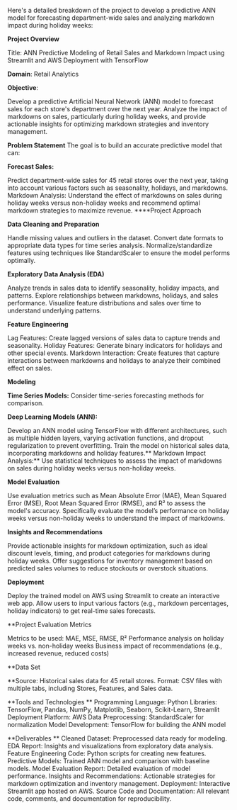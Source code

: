 Here's a detailed breakdown of the project to develop a predictive ANN model for forecasting department-wide sales and analyzing markdown impact during holiday weeks:

**Project Overview**

Title: ANN Predictive Modeling of Retail Sales and Markdown Impact using Streamlit and AWS Deployment with TensorFlow

**Domain**: Retail Analytics

**Objective**:

Develop a predictive Artificial Neural Network (ANN) model to forecast sales for each store's department over the next year.
Analyze the impact of markdowns on sales, particularly during holiday weeks, and provide actionable insights for optimizing markdown strategies and inventory management.

**Problem Statement**
The goal is to build an accurate predictive model that can:

**Forecast Sales:**

Predict department-wide sales for 45 retail stores over the next year, taking into account various factors such as seasonality, holidays, and markdowns.
Markdown Analysis: Understand the effect of markdowns on sales during holiday weeks versus non-holiday weeks and recommend optimal markdown strategies to maximize revenue.
****Project Approach

**Data Cleaning and Preparation**

Handle missing values and outliers in the dataset.
Convert date formats to appropriate data types for time series analysis.
Normalize/standardize features using techniques like StandardScaler to ensure the model performs optimally.

**Exploratory Data Analysis (EDA)**

Analyze trends in sales data to identify seasonality, holiday impacts, and patterns.
Explore relationships between markdowns, holidays, and sales performance.
Visualize feature distributions and sales over time to understand underlying patterns.

**Feature Engineering**

Lag Features: Create lagged versions of sales data to capture trends and seasonality.
Holiday Features: Generate binary indicators for holidays and other special events.
Markdown Interaction: Create features that capture interactions between markdowns and holidays to analyze their combined effect on sales.

**Modeling**

**Time Series Models:** Consider time-series forecasting methods for comparison.

**Deep Learning Models (ANN):**

Develop an ANN model using TensorFlow with different architectures, such as multiple hidden layers, varying activation functions, and dropout regularization to prevent overfitting.
Train the model on historical sales data, incorporating markdowns and holiday features.**
Markdown Impact Analysis:** Use statistical techniques to assess the impact of markdowns on sales during holiday weeks versus non-holiday weeks.

**Model Evaluation**

Use evaluation metrics such as Mean Absolute Error (MAE), Mean Squared Error (MSE), Root Mean Squared Error (RMSE), and R² to assess the model's accuracy.
Specifically evaluate the model’s performance on holiday weeks versus non-holiday weeks to understand the impact of markdowns.

**Insights and Recommendations**

Provide actionable insights for markdown optimization, such as ideal discount levels, timing, and product categories for markdowns during holiday weeks.
Offer suggestions for inventory management based on predicted sales volumes to reduce stockouts or overstock situations.

**Deployment**

Deploy the trained model on AWS using Streamlit to create an interactive web app.
Allow users to input various factors (e.g., markdown percentages, holiday indicators) to get real-time sales forecasts.

**Project Evaluation Metrics

Metrics to be used:
MAE, MSE, RMSE, R²
Performance analysis on holiday weeks vs. non-holiday weeks
Business impact of recommendations (e.g., increased revenue, reduced costs)

**Data Set

**Source: Historical sales data for 45 retail stores.
Format: CSV files with multiple tabs, including Stores, Features, and Sales data.

**Tools and Technologies
**
Programming Language: Python
Libraries: TensorFlow, Pandas, NumPy, Matplotlib, Seaborn, Scikit-Learn, Streamlit
Deployment Platform: AWS
Data Preprocessing: StandardScaler for normalization
Model Development: TensorFlow for building the ANN model

**Deliverables
**
Cleaned Dataset: Preprocessed data ready for modeling.
EDA Report: Insights and visualizations from exploratory data analysis.
Feature Engineering Code: Python scripts for creating new features.
Predictive Models: Trained ANN model and comparison with baseline models.
Model Evaluation Report: Detailed evaluation of model performance.
Insights and Recommendations: Actionable strategies for markdown optimization and inventory management.
Deployment: Interactive Streamlit app hosted on AWS.
Source Code and Documentation: All relevant code, comments, and documentation for reproducibility.
